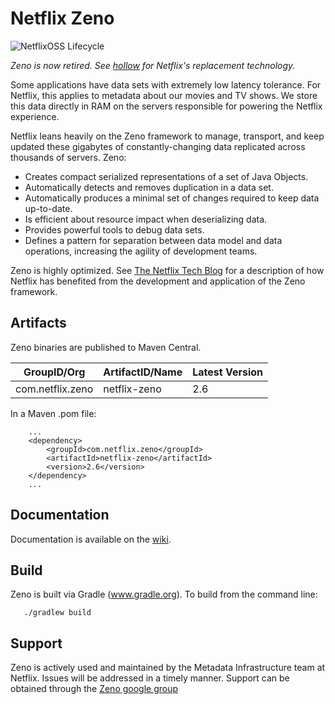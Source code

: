 Netflix Zeno
============

![NetflixOSS Lifecycle](https://img.shields.io/osslifecycle/Netflix/zeno.svg)

_Zeno is now retired.  See [hollow](http://github.com/Netflix/hollow) for Netflix's replacement technology._

Some applications have data sets with extremely low latency tolerance.  For Netflix, this applies to metadata about our movies and TV shows.  We store this data directly in RAM on the servers responsible for powering the Netflix experience.

Netflix leans heavily on the Zeno framework to manage, transport, and keep updated these gigabytes of constantly-changing data replicated across thousands of servers.  Zeno: 

* Creates compact serialized representations of a set of Java Objects.
* Automatically detects and removes duplication in a data set.
* Automatically produces a minimal set of changes required to keep data up-to-date.
* Is efficient about resource impact when deserializing data.
* Provides powerful tools to debug data sets.
* Defines a pattern for separation between data model and data operations, increasing the agility of development teams.

Zeno is highly optimized.  See [The Netflix Tech Blog](http://techblog.netflix.com/2013/12/announcing-zeno-netflixs-in-memory-data.html) for a description of how Netflix has benefited from the development and application of the Zeno framework.

Artifacts
---------
Zeno binaries are published to Maven Central.

|GroupID/Org|ArtifactID/Name|Latest Version|
|-----------|---------------|--------------|
|com.netflix.zeno|netflix-zeno|2.6|

In a Maven .pom file:

        ...
        <dependency>
        	<groupId>com.netflix.zeno</groupId>
        	<artifactId>netflix-zeno</artifactId>
        	<version>2.6</version>
        </dependency>
        ...

Documentation
-------------
Documentation is available on the [wiki](https://github.com/Netflix/zeno/wiki).

Build
-----
Zeno is built via Gradle (www.gradle.org).  To build from the command line:

       ./gradlew build


Support
-------
Zeno is actively used and maintained by the Metadata Infrastructure team at Netflix.  Issues will be addressed in a timely manner.  Support can be obtained through the [Zeno google group](https://groups.google.com/group/netflix-zeno)

